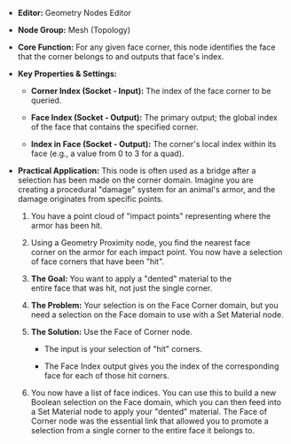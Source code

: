 - **Editor:** Geometry Nodes Editor
    
- **Node Group:** Mesh (Topology)
    
- **Core Function:** For any given face corner, this node identifies the face that the corner belongs to and outputs that face's index.
    
- **Key Properties & Settings:**
    
    - **Corner Index (Socket - Input):** The index of the face corner to be queried.
        
    - **Face Index (Socket - Output):** The primary output; the global index of the face that contains the specified corner.
        
    - **Index in Face (Socket - Output):** The corner's local index within its face (e.g., a value from 0 to 3 for a quad).
        
- **Practical Application:** This node is often used as a bridge after a selection has been made on the corner domain. Imagine you are creating a procedural "damage" system for an animal's armor, and the damage originates from specific points.
    
    1. You have a point cloud of "impact points" representing where the armor has been hit.
        
    2. Using a Geometry Proximity node, you find the nearest face corner on the armor for each impact point. You now have a selection of face corners that have been "hit".
        
    3. **The Goal:** You want to apply a "dented" material to the entire face that was hit, not just the single corner.
        
    4. **The Problem:** Your selection is on the Face Corner domain, but you need a selection on the Face domain to use with a Set Material node.
        
    5. **The Solution:** Use the Face of Corner node.
        
        - The input is your selection of "hit" corners.
            
        - The Face Index output gives you the index of the corresponding face for each of those hit corners.
            
    6. You now have a list of face indices. You can use this to build a new Boolean selection on the Face domain, which you can then feed into a Set Material node to apply your "dented" material. The Face of Corner node was the essential link that allowed you to promote a selection from a single corner to the entire face it belongs to.